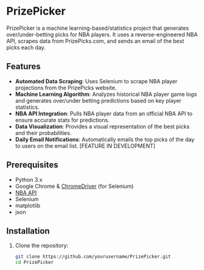 # PrizePicker

PrizePicker is a machine learning-based/statistics project that generates over/under-betting picks for NBA players. It uses a reverse-engineered NBA API, scrapes data from PrizePicks.com, and sends an email of the best picks each day.

## Features
- **Automated Data Scraping**: Uses Selenium to scrape NBA player projections from the PrizePicks website.
- **Machine Learning Algorithm**: Analyzes historical NBA player game logs and generates over/under betting predictions based on key player statistics.
- **NBA API Integration**: Pulls NBA player data from an official NBA API to ensure accurate stats for predictions.
- **Data Visualization**: Provides a visual representation of the best picks and their probabilities.
- **Daily Email Notifications**: Automatically emails the top picks of the day to users on the email list. [FEATURE IN DEVELOPMENT]

## Prerequisites
- Python 3.x
- Google Chrome & [ChromeDriver](https://chromedriver.chromium.org/downloads) (for Selenium)
- [NBA API](https://github.com/swar/nba_api)
- Selenium
- matplotlib
- json

## Installation
1. Clone the repository:
   ```bash
   git clone https://github.com/yourusername/PrizePicker.git
   cd PrizePicker
